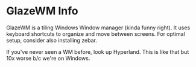 # GlazeWM Info

GlazeWM is a tiling Windows Window manager (kinda funny right). It uses keyboard shortcuts to organize and move between screens. For optimal setup, consider also installing zebar.

If you've never seen a WM before, look up Hyperland. This is like that but 10x worse b/c we're on Windows. 
